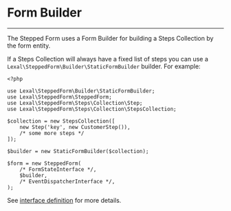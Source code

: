 # Form Builder

---

The Stepped Form uses a Form Builder for building a Steps Collection by 
the form entity.

If a Steps Collection will always have a fixed list of steps you can use a
`Lexal\SteppedForm\Builder\StaticFormBuilder` builder. For example:

```injectablephp
<?php

use Lexal\SteppedForm\Builder\StaticFormBuilder;
use Lexal\SteppedForm\SteppedForm;
use Lexal\SteppedForm\Steps\Collection\Step;
use Lexal\SteppedForm\Steps\Collection\StepsCollection;

$collection = new StepsCollection([
    new Step('key', new CustomerStep()),
    /* some more steps */
]);

$builder = new StaticFormBuilder($collection);

$form = new SteppedForm(
    /* FormStateInterface */,
    $builder,
    /* EventDispatcherInterface */,
);
```

See [interface definition](../src/Builder/FormBuilderInterface.php)
for more details.